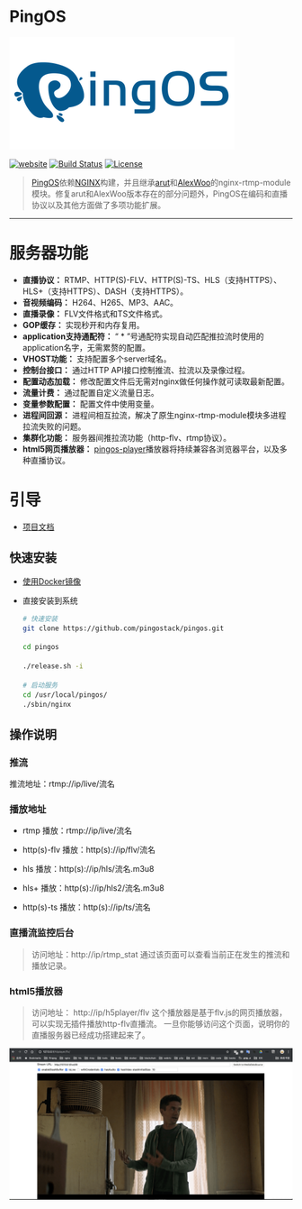 # PingOS

[![logo](doc/img/logo-banner-white-400x200.png)](https://pingos.io)

[![website](https://img.shields.io/badge/website-https://pingos.io-red.svg)](https://pingos.io) [![Build Status](https://travis-ci.com/pingostack/pingos.svg?branch=master)](https://travis-ci.com/pingostack/pingos) [![License](https://img.shields.io/badge/License-BSD%203--Clause-blue.svg)](https://opensource.org/licenses/BSD-3-Clause)


> [PingOS](https://pingos.io/docs/zh/quick-start)依赖[NGINX](https://github.com/nginx/nginx)构建，并且继承[arut](https://github.com/arut/nginx-rtmp-module)和[AlexWoo](https://github.com/AlexWoo/nginx-rtmp-module)的nginx-rtmp-module模块。修复arut和AlexWoo版本存在的部分问题外，PingOS在编码和直播协议以及其他方面做了多项功能扩展。

---

# 服务器功能

- **直播协议：** RTMP、HTTP(S)-FLV、HTTP(S)-TS、HLS（支持HTTPS）、HLS+（支持HTTPS）、DASH（支持HTTPS）。
- **音视频编码：** H264、H265、MP3、AAC。
- **直播录像：** FLV文件格式和TS文件格式。
- **GOP缓存：** 实现秒开和内存复用。
- **application支持通配符：** “ * ”号通配符实现自动匹配推拉流时使用的application名字，无需累赘的配置。
- **VHOST功能：** 支持配置多个server域名。
- **控制台接口：** 通过HTTP API接口控制推流、拉流以及录像过程。
- **配置动态加载：** 修改配置文件后无需对nginx做任何操作就可读取最新配置。
- **流量计费：** 通过配置自定义流量日志。
- **变量参数配置：** 配置文件中使用变量。
- **进程间回源：** 进程间相互拉流，解决了原生nginx-rtmp-module模块多进程拉流失败的问题。
- **集群化功能：** 服务器间推拉流功能（http-flv、rtmp协议）。
- **html5网页播放器：** [pingos-player](https://github.com/pingostack/pingos-player)播放器将持续兼容各浏览器平台，以及多种直播协议。

# 引导

- [项目文档](https://pingos.io/docs/zh/quick-start)

## 快速安装

- [使用Docker镜像](docker/README.md)

- 直接安装到系统
    ```bash
    # 快速安装
    git clone https://github.com/pingostack/pingos.git

    cd pingos

    ./release.sh -i

    # 启动服务
    cd /usr/local/pingos/
    ./sbin/nginx
    ```

## 操作说明

### 推流

推流地址：rtmp://ip/live/流名

### 播放地址

- rtmp 播放：rtmp://ip/live/流名

- http(s)-flv 播放：http(s)://ip/flv/流名

- hls 播放：http(s)://ip/hls/流名.m3u8

- hls+ 播放：http(s)://ip/hls2/流名.m3u8

- http(s)-ts 播放：http(s)://ip/ts/流名

### 直播流监控后台

> 访问地址：http://ip/rtmp_stat
> 通过该页面可以查看当前正在发生的推流和播放记录。


### html5播放器

> 访问地址： http://ip/h5player/flv
> 这个播放器是基于flv.js的网页播放器，可以实现无插件播放http-flv直播流。
> 一旦你能够访问这个页面，说明你的直播服务器已经成功搭建起来了。

![h5player](doc/img/flvplayer.png)
<div class="article__content" markdown="1">
